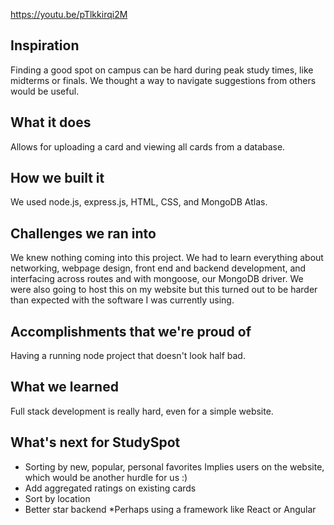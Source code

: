 https://youtu.be/pTlkkirqi2M
## Inspiration
Finding a good spot on campus can be hard during peak study times, like midterms or finals. We thought a way to navigate suggestions from others would be useful.

## What it does
Allows for uploading a card and viewing all cards from a database. 

## How we built it
We used node.js, express.js, HTML, CSS, and MongoDB Atlas. 

## Challenges we ran into
We knew nothing coming into this project. We had to learn everything about networking, webpage design, front end and backend development, and interfacing across routes and with mongoose, our MongoDB driver.
We were also going to host this on my website but this turned out to be harder than expected with the software I was currently using.

## Accomplishments that we're proud of
Having a running node project that doesn't look half bad.

## What we learned
Full stack development is really hard, even for a simple website.

## What's next for StudySpot
* Sorting by new, popular, personal favorites
Implies users on the website, which would be another hurdle for us :)
* Add aggregated ratings on existing cards
* Sort by location
* Better star backend
*Perhaps using a framework like React or Angular
